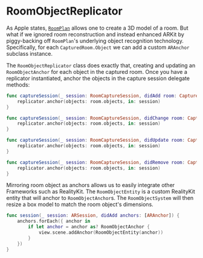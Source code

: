 # RoomObjectReplicator

As Apple states, [`RoomPlan`](https://developer.apple.com/documentation/RoomPlan) allows one to
create a 3D model of a room. But what if we ignored room reconstruction and instead enhanced ARKit
by piggy-backing off `RoomPlan`'s underlying object recognition technology. Specifically, for each
`CapturedRoom.Object` we can add a custom `ARAnchor` subclass instance.

The `RoomObjectReplicator` class does exactly that, creating and updating an `RoomObjectAnchor` for
each object in the captured room. Once you have a replicator instantiated, anchor the objects in
the capture session delegate methods:

```swift
func captureSession(_ session: RoomCaptureSession, didAdd room: CapturedRoom) {
    replicator.anchor(objects: room.objects, in: session)
}

func captureSession(_ session: RoomCaptureSession, didChange room: CapturedRoom) {
    replicator.anchor(objects: room.objects, in: session)
}

func captureSession(_ session: RoomCaptureSession, didUpdate room: CapturedRoom) {
    replicator.anchor(objects: room.objects, in: session)
}

func captureSession(_ session: RoomCaptureSession, didRemove room: CapturedRoom) {
    replicator.anchor(objects: room.objects, in: session)
}
```

Mirroring room object as anchors allows us to easily integrate other Frameworks such as RealityKit.
The `RoomObjectEntity` is a custom RealityKit entity that will anchor to `RoomObjectAnchor`s. The
`RoomObjectSystem` will then resize a box model to match the room object's dimensions.

```swift
func session(_ session: ARSession, didAdd anchors: [ARAnchor]) {
    anchors.forEach({ anchor in
        if let anchor = anchor as? RoomObjectAnchor {
            view.scene.addAnchor(RoomObjectEntity(anchor))
        }
    })
}
```
